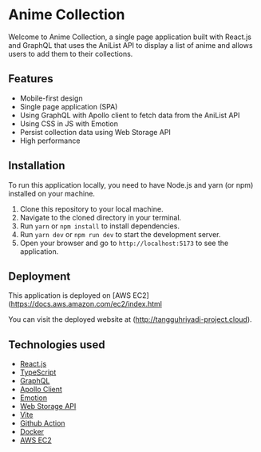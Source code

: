 # Anime Collection

Welcome to Anime Collection, a single page application built with React.js and GraphQL that uses the AniList API to display a list of anime and allows users to add them to their collections.

## Features

- Mobile-first design
- Single page application (SPA)
- Using GraphQL with Apollo client to fetch data from the AniList API
- Using CSS in JS with Emotion
- Persist collection data using Web Storage API
- High performance

## Installation

To run this application locally, you need to have Node.js and yarn (or npm) installed on your machine. 

1. Clone this repository to your local machine.
2. Navigate to the cloned directory in your terminal.
3. Run `yarn` or `npm install` to install dependencies.
4. Run `yarn dev` or `npm run dev` to start the development server.
5. Open your browser and go to `http://localhost:5173` to see the application.

## Deployment

This application is deployed on [AWS EC2](https://docs.aws.amazon.com/ec2/index.html

You can visit the deployed website at (http://tangguhriyadi-project.cloud).

## Technologies used

- [React.js](https://reactjs.org/)
- [TypeScript](https://www.typescriptlang.org/)
- [GraphQL](https://graphql.org/)
- [Apollo Client](https://www.apollographql.com/docs/react/)
- [Emotion](https://emotion.sh/docs/introduction)
- [Web Storage API](https://developer.mozilla.org/en-US/docs/Web/API/Web_Storage_API)
- [Vite](https://vitejs.dev/)
- [Github Action](https://docs.github.com/en/actions/)
- [Docker](https://www.docker.com/)
- [AWS EC2](https://docs.aws.amazon.com/ec2/index.html)
